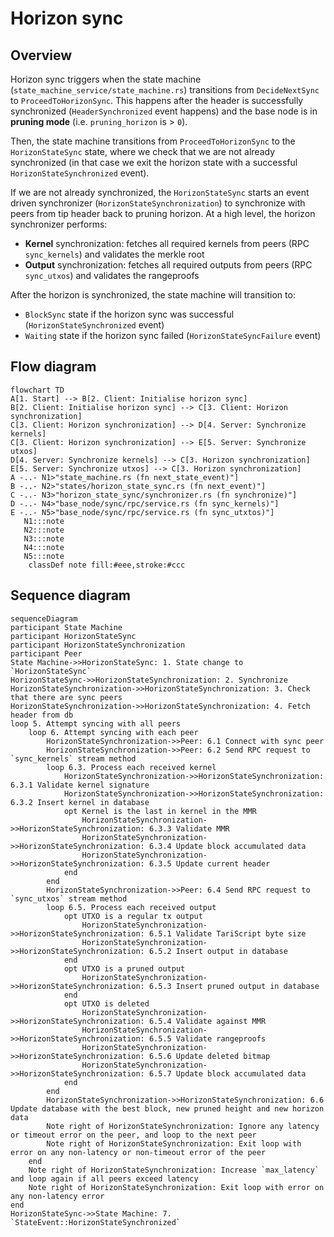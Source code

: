 # Horizon sync

## Overview

Horizon sync triggers when the state machine (`state_machine_service/state_machine.rs`) transitions from `DecideNextSync` to `ProceedToHorizonSync`. This happens after the header is successfully synchronized (`HeaderSynchronized` event happens) and the base node is in **pruning mode** (i.e. `pruning_horizon` is > `0`).

Then, the state machine transitions from `ProceedToHorizonSync` to the `HorizonStateSync` state, where we check that we are not already synchronized (in that case we exit the horizon state with a successful `HorizonStateSynchronized` event).

If we are not already synchronized, the `HorizonStateSync` starts an event driven synchronizer (`HorizonStateSynchronization`) to synchronize with peers from tip header back to pruning horizon. At a high level, the horizon synchronizer performs:
* **Kernel** synchronization: fetches all required kernels from peers (RPC `sync_kernels`) and validates the merkle root
* **Output** synchronization: fetches all required outputs from peers (RPC `sync_utxos`) and validates the rangeproofs

After the horizon is synchronized, the state machine will transition to:
* `BlockSync` state if the horizon sync was successful (`HorizonStateSynchronized` event)
* `Waiting` state if the horizon sync failed (`HorizonStateSyncFailure` event)


## Flow diagram

```mermaid
flowchart TD
A[1. Start] --> B[2. Client: Initialise horizon sync]
B[2. Client: Initialise horizon sync] --> C[3. Client: Horizon synchronization]
C[3. Client: Horizon synchronization] --> D[4. Server: Synchronize kernels]
C[3. Client: Horizon synchronization] --> E[5. Server: Synchronize utxos]
D[4. Server: Synchronize kernels] --> C[3. Horizon synchronization]
E[5. Server: Synchronize utxos] --> C[3. Horizon synchronization]
A -..- N1>"state_machine.rs (fn next_state_event)"]
B -..- N2>"states/horizon_state_sync.rs (fn next_event)"]
C -..- N3>"horizon_state_sync/synchronizer.rs (fn synchronize)"]
D -..- N4>"base_node/sync/rpc/service.rs (fn sync_kernels)"]
E -..- N5>"base_node/sync/rpc/service.rs (fn sync_utxtos)"]
   N1:::note
   N2:::note
   N3:::note
   N4:::note
   N5:::note
    classDef note fill:#eee,stroke:#ccc
```


## Sequence diagram

```mermaid
sequenceDiagram
participant State Machine
participant HorizonStateSync
participant HorizonStateSynchronization
participant Peer
State Machine->>HorizonStateSync: 1. State change to `HorizonStateSync`
HorizonStateSync->>HorizonStateSynchronization: 2. Synchronize
HorizonStateSynchronization->>HorizonStateSynchronization: 3. Check that there are sync peers
HorizonStateSynchronization->>HorizonStateSynchronization: 4. Fetch header from db
loop 5. Attempt syncing with all peers
    loop 6. Attempt syncing with each peer
        HorizonStateSynchronization->>Peer: 6.1 Connect with sync peer
        HorizonStateSynchronization->>Peer: 6.2 Send RPC request to `sync_kernels` stream method
        loop 6.3. Process each received kernel 
            HorizonStateSynchronization->>HorizonStateSynchronization: 6.3.1 Validate kernel signature
            HorizonStateSynchronization->>HorizonStateSynchronization: 6.3.2 Insert kernel in database
            opt Kernel is the last in kernel in the MMR
                HorizonStateSynchronization->>HorizonStateSynchronization: 6.3.3 Validate MMR
	            HorizonStateSynchronization->>HorizonStateSynchronization: 6.3.4 Update block accumulated data
	            HorizonStateSynchronization->>HorizonStateSynchronization: 6.3.5 Update current header
            end
        end
        HorizonStateSynchronization->>Peer: 6.4 Send RPC request to `sync_utxos` stream method
        loop 6.5. Process each received output 
            opt UTXO is a regular tx output
	            HorizonStateSynchronization->>HorizonStateSynchronization: 6.5.1 Validate TariScript byte size
                HorizonStateSynchronization->>HorizonStateSynchronization: 6.5.2 Insert output in database
            end
            opt UTXO is a pruned output
                HorizonStateSynchronization->>HorizonStateSynchronization: 6.5.3 Insert pruned output in database
            end
            opt UTXO is deleted
                HorizonStateSynchronization->>HorizonStateSynchronization: 6.5.4 Validate against MMR
                HorizonStateSynchronization->>HorizonStateSynchronization: 6.5.5 Validate rangeproofs
                HorizonStateSynchronization->>HorizonStateSynchronization: 6.5.6 Update deleted bitmap
                HorizonStateSynchronization->>HorizonStateSynchronization: 6.5.7 Update block accumulated data
            end
        end
        HorizonStateSynchronization->>HorizonStateSynchronization: 6.6 Update database with the best block, new pruned height and new horizon data
        Note right of HorizonStateSynchronization: Ignore any latency or timeout error on the peer, and loop to the next peer
        Note right of HorizonStateSynchronization: Exit loop with error on any non-latency or non-timeout error of the peer
    end
    Note right of HorizonStateSynchronization: Increase `max_latency` and loop again if all peers exceed latency
    Note right of HorizonStateSynchronization: Exit loop with error on any non-latency error
end     
HorizonStateSync->>State Machine: 7. `StateEvent::HorizonStateSynchronized`
```